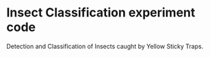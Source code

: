 # Insect Classification experiment code

Detection and Classification of Insects caught by Yellow Sticky Traps.
